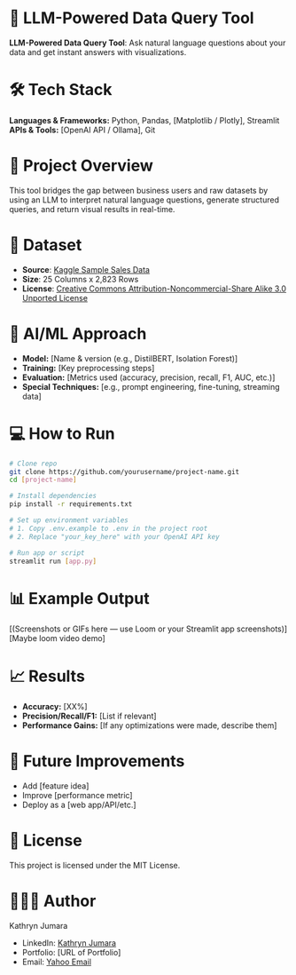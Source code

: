 # 📌 LLM-Powered Data Query Tool
**LLM-Powered Data Query Tool**: Ask natural language questions about your data and get instant answers with visualizations.

# 🛠 Tech Stack
**Languages & Frameworks:** Python, Pandas, [Matplotlib / Plotly], Streamlit  
**APIs & Tools:** [OpenAI API / Ollama], Git

# 🎯 Project Overview
This tool bridges the gap between business users and raw datasets by using an LLM to interpret natural language questions, generate structured queries, and return visual results in real-time.

# 📂 Dataset
- **Source**: [Kaggle Sample Sales Data](https://www.kaggle.com/datasets/kyanyoga/sample-sales-data)
- **Size**: 25 Columns x 2,823 Rows
- **License**: [Creative Commons Attribution-Noncommercial-Share Alike 3.0 Unported License](https://creativecommons.org/licenses/by-nc-sa/3.0/)

# 🧠 AI/ML Approach
- **Model:** [Name & version (e.g., DistilBERT, Isolation Forest)]
- **Training:** [Key preprocessing steps]
- **Evaluation:** [Metrics used (accuracy, precision, recall, F1, AUC, etc.)]
- **Special Techniques:** [e.g., prompt engineering, fine-tuning, streaming data]

# 💻 How to Run

```bash
# Clone repo
git clone https://github.com/yourusername/project-name.git
cd [project-name]

# Install dependencies
pip install -r requirements.txt

# Set up environment variables
# 1. Copy .env.example to .env in the project root
# 2. Replace "your_key_here" with your OpenAI API key

# Run app or script
streamlit run [app.py]
```
# 📊 Example Output
[(Screenshots or GIFs here — use Loom or your Streamlit app screenshots)]
[Maybe loom video demo]

# 📈 Results
- **Accuracy:** [XX%]
- **Precision/Recall/F1:** [List if relevant]
- **Performance Gains:** [If any optimizations were made, describe them]

# 🔮 Future Improvements
-  Add [feature idea]
-  Improve [performance metric]
-  Deploy as a [web app/API/etc.]

# 📜 License
This project is licensed under the MIT License.

# 👩🏽‍💻 Author
Kathryn Jumara

- LinkedIn: [Kathryn Jumara](https://www.linkedin.com/in/kathrynjumara/)
- Portfolio: [URL of Portfolio]
- Email: [Yahoo Email](kjumara@yahoo.com)

